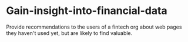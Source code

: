 # Gain-insight-into-financial-data
Provide recommendations to the users of a fintech org about web pages they haven't used yet, but are likely to find valuable.
